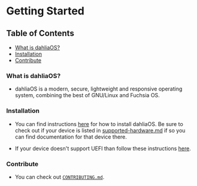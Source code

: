 # Getting Started

## Table of Contents
 - [What is dahliaOS?](#what-is-dahliaos)
 - [Installation](#installation)
 - [Contribute](#contribute)

### What is dahliaOS?

- dahliaOS is a modern, secure, lightweight and responsive operating system, combining the best of GNU/Linux and Fuchsia OS.

### Installation

- You can find instructions [here](run%20dahliaOS/x86_64-efi.md) for how to install dahliaOS. Be sure to check out if your device is listed in [supported-hardware.md](supported-hardware.md)
if so you can find documentation for that device there.

- If your device doesn't support UEFI than follow these instructions [here](run%20dahliaOS/x886_64-legacy.md).

### Contribute

- You can check out [`CONTRIBUTING.md`](.github/CONTRIBUTING.md).
